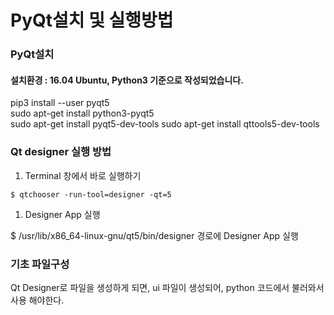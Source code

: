 # PyQt설치 및 실행방법

### PyQt설치

#### 설치환경 : 16.04 Ubuntu, Python3 기준으로 작성되었습니다.

pip3 install --user pyqt5  
sudo apt-get install python3-pyqt5  
sudo apt-get install pyqt5-dev-tools sudo apt-get install qttools5-dev-tools

### Qt designer 실행 방법

1. Terminal 창에서 바로 실행하기

`$ qtchooser -run-tool=designer -qt=5`

1. Designer App 실행

$ /usr/lib/x86\_64-linux-gnu/qt5/bin/designer 경로에 Designer App 실행

### 기초 파일구성

Qt Designer로 파일을 생성하게 되면, ui 파일이 생성되어, python 코드에서 불러와서 사용 해야한다.
